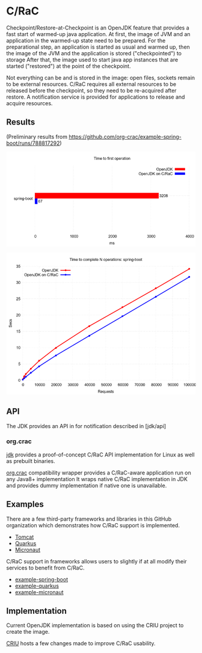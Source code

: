 # C/RaC

Checkpoint/Restore-at-Checkpoint is an OpenJDK feature that provides a fast start of warmed-up java application.
At first, the image of JVM and an application in the warmed-up state need to be prepared.
For the preparational step, an application is started as usual and warmed up, then the image of the JVM and the application is stored ("checkpointed") to storage
After that, the image used to start java app instances that are started ("restored") at the point of the checkpoint.

Not everything can be and is stored in the image: open files, sockets remain to be external resources.
C/RaC requires all external resources to be released before the checkpoint, so they need to be re-acquired after restore.
A notification service is provided for applications to release and acquire resources.

## Results

(Preliminary results from https://github.com/org-crac/example-spring-boot/runs/788817292)

![Startup Time](startup.png)

![Spring Boot](spring-boot.png)

## API

The JDK provides an API in for notification described in [jdk/api]

### org.crac

[jdk](https://github.com/org-crac/jdk) provides a proof-of-concept C/RaC API implementation for Linux as well as prebuilt binaries.

[org.crac](https://github.com/org-crac/org.crac) compatibility wrapper provides a C/RaC-aware application run on any Java8+ implementation 
It wraps native C/RaC implementation in JDK and provides dummy implementation if native one is unavailable. 

## Examples

There are a few third-party frameworks and libraries in this GitHub organization which demonstrates how C/RaC support is implemented.

* [Tomcat](https://github.com/org-crac/tomcat)
* [Quarkus](https://github.com/org-crac/quarkus)
* [Micronaut](https://github.com/org-crac/micronaut-core)

C/RaC support in frameworks allows users to slightly if at all modify their services to benefit from C/RaC.

* [example-spring-boot](https://github.com/org-crac/example-spring-boot)
* [example-quarkus](https://github.com/org-crac/example-quarkus)
* [example-micronaut](https://github.com/org-crac/example-micronaut)

## Implementation

Current OpenJDK implementation is based on using the CRIU project to create the image.

[CRIU](https://github.com/org-crac/criu) hosts a few changes made to improve C/RaC usability.

